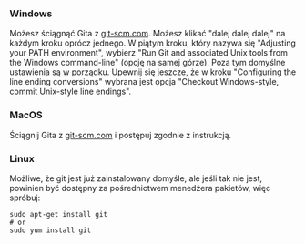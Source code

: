 ### Windows

Możesz ściągnąć Gita z [git-scm.com](http://git-scm.com/). Możesz klikać "dalej dalej dalej" na każdym kroku oprócz jednego. W piątym kroku, który nazywa się "Adjusting your PATH environment", wybierz "Run Git and associated Unix tools from the Windows command-line" (opcję na samej górze). Poza tym domyślne ustawienia są w porządku. Upewnij się jeszcze, że w kroku "Configuring the line ending conversions" wybrana jest opcja "Checkout Windows-style, commit Unix-style line endings".

### MacOS

Ściągnij Gita z [git-scm.com](http://git-scm.com/) i postępuj zgodnie z instrukcją.

### Linux

Możliwe, że git jest już zainstalowany domyśle, ale jeśli tak nie jest, powinien być dostępny za pośrednictwem menedżera pakietów, więc spróbuj:

    sudo apt-get install git
    # or
    sudo yum install git